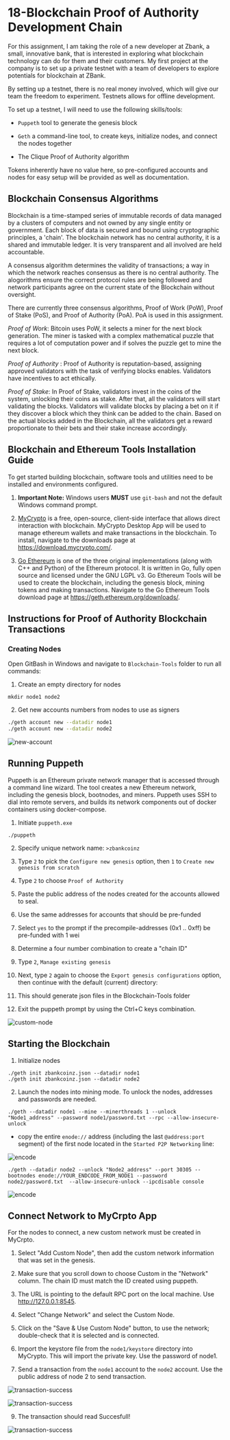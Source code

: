# 18-Blockchain Proof of Authority Development Chain

For this assignment, I am taking the role of a new developer at Zbank, a small, innovative bank, that is interested in exploring what blockchain technology can do for them and their customers. My first project at the company is to set up a private testnet with a team of developers to explore potentials for blockchain at ZBank.

By setting up a testnet, there is no real money involved, which will give our team the freedom to experiment. Testnets allows for offline development. 

To set up a testnet, I will need to use the following skills/tools:

- `Puppeth` tool to generate the genesis block

- `Geth` a command-line tool, to create keys, initialize nodes, and connect the nodes together

- The Clique Proof of Authority algorithm

Tokens inherently have no value here, so pre-configured accounts and nodes for easy setup will be provided as well as documentation.

## Blockchain Consensus Algorithms

Blockchain is a time-stamped series of immutable records of data managed by a clusters of computers and not owned by any single entity or government. Each block of data is secured and bound using cryptographic principles, a 'chain'.  The blockchain network has no central authority, it is a shared and immutable ledger. It is very transparent and all involved are held accountable.

A consensus algorithm determines the validity of transactions; a way in which the network reaches consensus as there is no central authority. The alogorithms ensure the correct protocol rules are being followed and network participants agree on the current state of the Blockchain without oversight. 

There are currently three consensus algorithms, Proof of Work (PoW), Proof of Stake (PoS), and Proof of Authority (PoA). PoA is used in this assignment. 

*Proof of Work*: Bitcoin uses PoW, it selects a miner for the next block generation. The miner is tasked with a complex mathematical puzzle that requires a lot of computation power and if solves the puzzle get to mine the next block. 

*Proof of Authority* : Proof of Authority is reputation-based, assigning approved validators with the task of verifying blocks enables. Validators have incentives to act ethically. 

*Proof of Stake*: In Proof of Stake, validators invest in the coins of the system, unlocking their coins as stake. After that, all the validators will start validating the blocks. Validators will validate blocks by placing a bet on it if they discover a block which they think can be added to the chain. Based on the actual blocks added in the Blockchain, all the validators get a reward proportionate to their bets and their stake increase accordingly.


## Blockchain and Ethereum Tools Installation Guide

To get started building blockchain, software tools and utilities need to be installed and environments configured. 

1. **Important Note:** Windows users **MUST** use `git-bash` and not the default Windows command prompt. 

2. [MyCrypto](https://www.mycrypto.com/) is a free, open-source, client-side interface that allows direct interaction with blockchain. MyCrypto Desktop App will be used to manage ethereum wallets and make transactions in the blockchain. To install, navigate to the downloads page at https://download.mycrypto.com/. 

3. [Go Ethereum](https://geth.ethereum.org/) is one of the three original implementations (along with C++ and Python) of the Ethereum protocol. It is written in Go, fully open source and licensed under the GNU LGPL v3. Go Ethereum Tools will be used to create the blockchain, including the genesis block, mining tokens and making transactions. Navigate to the Go Ethereum Tools download page at https://geth.ethereum.org/downloads/. 

##  Instructions for Proof of Authority Blockchain Transactions

###  Creating Nodes

Open GitBash in Windows and navigate to `Blockchain-Tools` folder to run all commands: 

1. Create an empty directory for nodes 
```
mkdir node1 node2
```
2. Get new accounts numbers from nodes to use as signers
```bash
./geth account new --datadir node1
./geth account new --datadir node2
```
![new-account](screenshots/node_creation.png)

## Running Puppeth

Puppeth is an Ethereum private network manager that is accessed through a command line wizard. The tool creates a new Ethereum network, including the genesis block, bootnodes, and miners. Puppeth uses SSH to dial into remote servers, and builds its network components out of docker containers using docker-compose.

1. Initiate `puppeth.exe`
  ```
  ./puppeth
  ```
2. Specify unique network name: `>zbankcoinz`

3. Type `2` to pick the `Configure new genesis` option, then `1` to `Create new genesis from scratch`

4. Type `2` to choose `Proof of Authority` 

5. Paste the public address of the nodes created for the accounts allowed to seal. 

6. Use the same addresses for accounts that should be pre-funded 

7. Select `yes` to the prompt if the precompile-addresses (0x1 .. 0xff) be pre-funded with 1 wei

8. Determine a four number combination to create a "chain ID"

9. Type `2`, `Manage existing genesis` 

10. Next, type `2` again to choose the `Export genesis configurations` option, then continue with the default (current) directory:

11. This should generate json files in the Blockchain-Tools folder

12. Exit the puppeth prompt by using the Ctrl+C keys combination.

![custom-node](screenshots/puppeth.png)

## Starting the Blockchain

1. Initialize nodes
```
./geth init zbankcoinz.json --datadir node1
./geth init zbankcoinz.json --datadir node2
```

2. Launch the nodes into mining mode. To unlock the nodes, addresses and passwords are needed. 
```
./geth --datadir node1 --mine --minerthreads 1 --unlock "Node1_address" --password node1/password.txt --rpc --allow-insecure-unlock
```
-  copy the entire `enode://` address (including the last `@address:port` segment) of the first node located in the `Started P2P Networking` line:

![encode](screenshots/node1_unlock.png)

```
./geth --datadir node2 --unlock "Node2_address" --port 30305 --bootnodes enode://YOUR_ENDCODE_FROM_NODE1 --password node2/password.txt  --allow-insecure-unlock --ipcdisable console
```

![encode](screenshots/node2_unlock.png)


## Connect Network to MyCrpto App

For the nodes to connect, a new custom network must be created in MyCrpto. 

1. Select "Add Custom Node", then add the custom network information that was set in the genesis.

2. Make sure that you scroll down to choose Custom in the "Network" column. The chain ID must match the ID created using puppeth. 

4. The URL is pointing to the default RPC port on the local machine. Use http://127.0.0.1:8545.

5. Select "Change Network" and select the Custom Node. 

6. Click on the "Save & Use Custom Node" button, to use the network; double-check that it is selected and is connected.

7. Import the keystore file from the `node1/keystore` directory into MyCrypto. This will import the private key. Use the password of node1. 

8. Send a transaction from the `node1` account to the `node2` account. Use the public address of node 2 to send transaction. 

![transaction-success](screenshots/send_trxn.png)

![transaction-success](screenshots/trxn_confirm.png)

9. The transaction should read Succesfull! 

![transaction-success](screenshots/trxn_successful.png)



